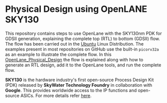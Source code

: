 # Physical Design using OpenLANE SKY130
This repository contains steps to use OpenLane with the SKY130nm PDK for GDSII generation, explaining the complete top (RTL) to bottom (GDSII) flow. The flow has been carried out in the [Ubuntu](https://ubuntu.com/download/desktop) Linux Distribution. The examples present in most repositories on GitHub use the built-in `picorv32a` as an example to illustrate the complete flow. In this [OpenLane_Physical_Design](https://github.com/nigilmohra/OpenLane_Physical_Design/tree/main) the flow is explained along with how to generate an RTL design, add it to the OpenLane tools, and run the complete flow.

**SKY130** is the hardware industry's first open-source Process Design Kit (PDK) released by **SkyWater Technology Foundry** in collaboration with **Google**. This provides worldwide access to the IP functions and open-source ASICs. For more details refer [here](https://github.com/google/skywater-pdk).
